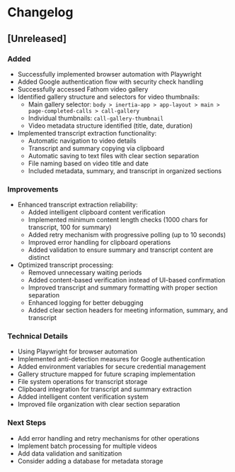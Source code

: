 # Changelog

## [Unreleased]

### Added
- Successfully implemented browser automation with Playwright
- Added Google authentication flow with security check handling
- Successfully accessed Fathom video gallery
- Identified gallery structure and selectors for video thumbnails:
  - Main gallery selector: `body > inertia-app > app-layout > main > page-completed-calls > call-gallery`
  - Individual thumbnails: `call-gallery-thumbnail`
  - Video metadata structure identified (title, date, duration)
- Implemented transcript extraction functionality:
  - Automatic navigation to video details
  - Transcript and summary copying via clipboard
  - Automatic saving to text files with clear section separation
  - File naming based on video title and date
  - Included metadata, summary, and transcript in organized sections

### Improvements
- Enhanced transcript extraction reliability:
  - Added intelligent clipboard content verification
  - Implemented minimum content length checks (1000 chars for transcript, 100 for summary)
  - Added retry mechanism with progressive polling (up to 10 seconds)
  - Improved error handling for clipboard operations
  - Added validation to ensure summary and transcript content are distinct
- Optimized transcript processing:
  - Removed unnecessary waiting periods
  - Added content-based verification instead of UI-based confirmation
  - Improved transcript and summary formatting with proper section separation
  - Enhanced logging for better debugging
  - Added clear section headers for meeting information, summary, and transcript

### Technical Details
- Using Playwright for browser automation
- Implemented anti-detection measures for Google authentication
- Added environment variables for secure credential management
- Gallery structure mapped for future scraping implementation
- File system operations for transcript storage
- Clipboard integration for transcript and summary extraction
- Added intelligent content verification system
- Improved file organization with clear section separation

### Next Steps
- Add error handling and retry mechanisms for other operations
- Implement batch processing for multiple videos
- Add data validation and sanitization
- Consider adding a database for metadata storage
